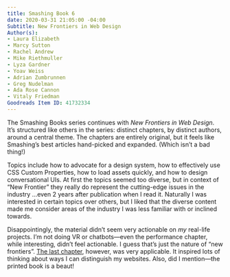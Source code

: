 ```yaml
---
title: Smashing Book 6
date: 2020-03-31 21:05:00 -04:00
Subtitle: New Frontiers in Web Design
Author(s):
- Laura Elizabeth
- Marcy Sutton
- Rachel Andrew
- Mike Riethmuller
- Lyza Gardner
- Yoav Weiss
- Adrian Zumbrunnen
- Greg Nudelman
- Ada Rose Cannon
- Vitaly Friedman
Goodreads Item ID: 41732334
---
```


The Smashing Books series continues with *New Frontiers in Web Design*. It’s structured like others in the series: distinct chapters, by distinct authors, around a central theme. The chapters are entirely original, but it feels like Smashing’s best articles hand-picked and expanded. (Which isn’t a bad thing!)

Topics include how to advocate for a design system, how to effectively use CSS Custom Properties, how to load assets quickly, and how to design conversational UIs. At first the topics seemed too diverse, but in context of “New Frontier” they really do represent the cutting-edge issues in the industry …even 2 years after publication when I read it. Naturally I was interested in certain topics over others, but I liked that the diverse content made me consider areas of the industry I was less familiar with or inclined towards.

Disappointingly, the material didn’t seem very actionable on *my* real-life projects. I’m not doing VR or chatbots—even the performance chapter, while interesting, didn’t feel actionable. I guess that’s just the nature of “new frontiers”. [The last chapter](https://www.smashingmagazine.com/2018/06/bringing-personality-back-to-the-web), however, was very applicable. It inspired lots of thinking about ways I can distinguish my websites. Also, did I mention—the printed book is a beaut!